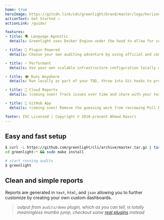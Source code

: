 ```yaml
---
home: true
heroImage: https://gitcdn.link/cdn/greenlight/brand/master/logo/horizontal.svg
actionText: Get Started →
actionLink: /guide/

features:
- title: 🗣 Language Agnostic
  details: Greenlight uses Docker Engine under the hood to allow for scalable operations and language agnostic plugins.

- title: 🔧 Plugin Powered
  details: Choose your own auditing adventure by using official and community created plugins, as well as your own custom private plugins.

- title: ⚡ Performant
  details: Use your own scalable infrastructure configuration locally or in the cloud, with tools such as Docker Swarm to run audits in parallel.

- title: 🌩️ Runs Anywhere
  details: Run locally as part of your TDD, throw into Git hooks to prevent mistakes, or run as part of your CI/CD platform for ultimate gating of team mistakes.

- title: 🚧 Cloud Reports
  details: (coming soon) Track issues over time and share with your team through a simple and easy to use Dashboard.

- title: 🚧 GitHub App
  details: (coming soon) Remove the guessing work from reviewing Pull Requests, provide a helpful and detailed change requests for contributors.

footer: ISC Licensed | Copyright © 2018-present Ahmad Nassri
---
```


## Easy and fast setup

```bash
$ curl -L https://github.com/greenlight/cli/archive/master.tar.gz | tar xvz
cd greenlight-* && sudo make install

# start running audits
$ greenlight
```

## Clean and simple reports

Reports are generated in `text`, `html`, and `json` allowing you to further customize by creating your own custom dashboards.

<div class="demo" id="demo"></div>

<script>
export default {
  mounted () {
    const demo = document.querySelector('#demo')
    let script = document.createElement('script')
    script.async = true
    script.dataset.size = 'small'
    script.dataset.cols = 150
    script.dataset.rows = 28
    script.id = "asciicast-Zy8rKRIfWqzbDiCZGLD86YIsW"
    script.src = 'https://asciinema.org/a/Zy8rKRIfWqzbDiCZGLD86YIsW.js'
    demo.appendChild(script)
  }
}
</script>

> _output from `audits/demo` plugin, which as you can tell, is totally meaningless mumbo jump, checkout some [real plugins](/plugins/) instead_
